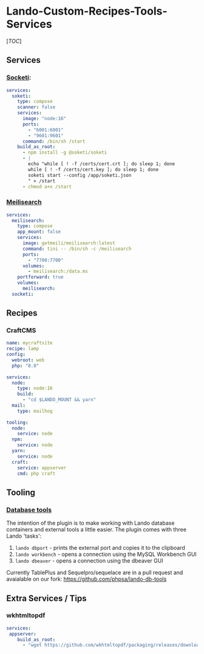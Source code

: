# Lando-Custom-Recipes-Tools-Services

[_TOC_]

## Services

### [Socketi](https://docs.soketi.app/):
```yaml
services:
  soketi:
    type: compose
    scanner: false
    services:
      image: "node:16"
      ports:
        - "6001:6001"
        - "9601:9601"
      command: /bin/sh /start
    build_as_root:
      - npm install -g @soketi/soketi
      - |
        echo "while [ ! -f /certs/cert.crt ]; do sleep 1; done
        while [ ! -f /certs/cert.key ]; do sleep 1; done
        soketi start --config /app/soketi.json
        " > /start
      - chmod a+x /start
```

### [Meilisearch](https://www.meilisearch.com/)
```yaml
services:
  meilisearch:
    type: compose
    app_mount: false
    services:
      image: getmeili/meilisearch:latest
      command: tini -- /bin/sh -c /meilisearch
      ports:
        - "7700:7700"
      volumes:
        - meilisearch:/data.ms
    portforward: true
    volumes:
      meilisearch:
  socketi:
```

## Recipes

### CraftCMS
```yaml
name: mycraftsite
recipe: lamp
config:
  webroot: web
  php: "8.0"
  
services:
  node:
    type: node:16
    build:
      - "cd $LANDO_MOUNT && yarn"
  mail:
    type: mailhog
    
tooling:
  node:
    service: node
  npm:
    service: node
  yarn:
    service: node
  craft:
    service: appserver
    cmd: php craft
 ```

## Tooling
 
### [Database tools](https://github.com/tanc/lando-db-tools)

The intention of the plugin is to make working with Lando database containers and external tools a little easier. The plugin comes with three Lando 'tasks':

1. `lando dbport` - prints the external port and copies it to the clipboard
2. `lando workbench` - opens a connection using the MySQL Workbench GUI
3. `lando dbeaver` - opens a connection using the dbeaver GUI

Currently TablePlus and Sequelpro/sequelace are in a pull request and avaialable on our fork: https://github.com/phpsa/lando-db-tools

## Extra Services / Tips

### wkhtmltopdf

```yaml
services:
 appserver:
    build_as_root:
      - "wget https://github.com/wkhtmltopdf/packaging/releases/download/0.12.6.1-2/wkhtmltox_0.12.6.1-2.bullseye_amd64.deb && apt install -y ./wkhtmltox_0.12.6.1-2.bullseye_amd64.deb && rm ./wkhtmltox_0.12.6.1-2.bullseye_amd64.deb"
```

